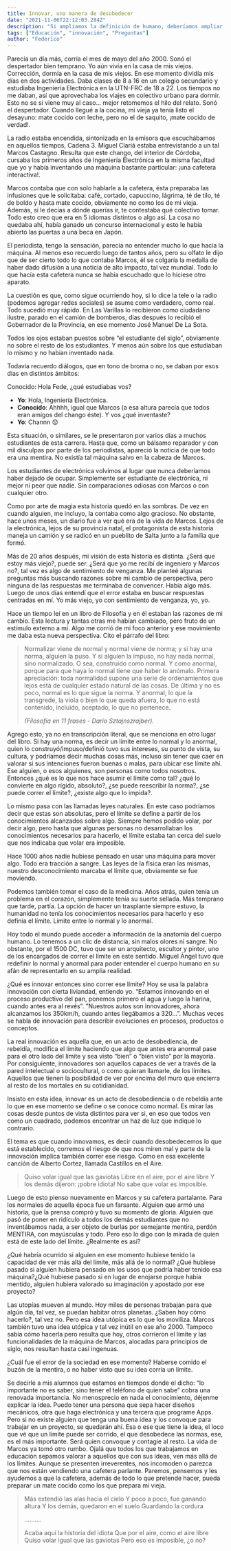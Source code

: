 ```yaml
---
title: Innovar, una manera de desobedecer
date: "2021-11-06T22:12:03.284Z"
description: "Si ampliamos la definición de humano, deberíamos ampliar nuestra definición de historia."
tags: ["Educación", "innovación", "Preguntas"]
author: "Federico"
---
```


Parecía un día más, corría el mes de mayo del año 2000. Sonó el despertador bien temprano. Yo aún vivía en la casa de mis viejos. Corrección, dormía en la casa de mis viejos. En ese momento dividía mis días en dos actividades. Daba clases de 8 a 16 en un colegio secundario y estudiaba Ingeniería Electrónica en la UTN-FRC de 18 a 22. Los tiempos no me daban, así que aprovechaba los viajes en colectivo urbano para dormir. Esto no se si viene muy al caso…  mejor retomemos el hilo del relato. Sonó el despertador. Cuando llegué a la cocina, mi vieja ya tenía listo el desayuno: mate cocido con leche, pero no el de saquito, ¡mate cocido de verdad!.

La radio estaba encendida, sintonizada en la emisora que escuchábamos en aquellos tiempos, Cadena 3. Miguel Clariá estaba entrevistando a un tal Marcos Castagno. Resulta que este chango, del interior de Córdoba, cursaba los primeros años de Ingeniería Electrónica en la misma facultad que yo y había inventando una máquina bastante particular: ¡una cafetera interactiva!. 

Marcos contaba que con solo hablarle a la cafetera, ésta preparaba las infusiones que le solicitaba: café, cortado, capuccino, lágrima, té de tilo, té de boldo y hasta mate cocido, obviamente no como los de mi vieja. Además, si le decías a dónde querías ir, te contestaba qué colectivo tomar. Todo esto creo que era en 5 idiomas distintos o algo así. La cosa no quedaba ahí, había ganado un concurso internacional y esto le había abierto las puertas a una beca en Japón.

El periodista, tengo la sensación, parecía no entender mucho lo que hacía la máquina. Al menos eso recuerdo luego de tantos años, pero su olfato le dijo que de ser cierto todo lo que contaba Marcos, él se colgaría la medalla de haber dado difusión  a una noticia de alto impacto, tal vez mundial. Todo lo que hacía esta cafetera nunca se había escuchado que lo hiciese otro aparato.

La cuestión es que, como sigue ocurriendo hoy, si lo dice la tele o la radio (podemos agregar redes sociales) se asume como verdadero, como real. Todo sucedió muy rápido. En Las Varillas lo recibieron como ciudadano ilustre, parado en el camión de bomberos; días después lo recibió el Gobernador de la Provincia, en ese momento José Manuel De La Sota.

Todos los ojos estaban puestos sobre “el estudiante del siglo”, obviamente no sobre el resto de los estudiantes. Y menos aún sobre los que estudiaban lo mismo y no habían inventado nada.

Todavía recuerdo diálogos, que en tono de broma o no, se daban por esos días en distintos ámbitos:

Conocido: Hola Fede, ¿qué estudiabas vos?

- **Yo**: Hola, Ingeniería Electrónica.
- **Conocido**: Ahhhh, igual que Marcos (a esa altura parecía que todos eran amigos del chango éste). Y vos ¿qué inventaste?
- **Yo**: Channn :worried:

Esta situación, o similares, se le presentaron por varios días a muchos estudiantes de esta carrera. Hasta que, como un bálsamo reparador y con mil disculpas por parte de los periodistas, apareció la noticia de que todo era una mentira. No existía tal máquina salvo en la cabeza de Marcos. 

Los estudiantes de electrónica volvimos al lugar que nunca deberíamos haber dejado de ocupar. Simplemente ser estudiante de electrónica, ni mejor ni peor que nadie. Sin comparaciones odiosas con Marcos o con cualquier otro.

Como por arte de magia esta historia quedó en las sombras. De vez en cuando alguien, me incluyo, la contaba como algo gracioso. No obstante, hace unos meses, un diario fue a ver qué era de la vida de Marcos. Lejos de la electrónica, lejos de su provincia natal, el protagonista de esta historia maneja un camión y se radicó en un pueblito de Salta junto a la familia que formó. 

Más de 20 años después, mi visión de esta historia es distinta. ¿Será que estoy más viejo?, puede ser. ¿Será que yo me recibí de ingeniero y Marcos no?, tal vez es algo de sentimiento de venganza. Me planteé algunas preguntas más buscando razones sobre mi cambio de perspectiva, pero ninguna de las respuestas me terminaba de convencer. Había algo más. Luego de unos días entendí que el error estaba en buscar respuestas centradas en mí. Yo más viejo, yo con sentimiento de venganza, yo, yo.

Hace un tiempo leí en un libro de Filosofía y en él estaban las razones de mi cambio. Esta lectura y tantas otras me habían cambiado, pero fruto de un estímulo externo a mí. Algo me corrió de mi foco anterior y ese movimiento me daba esta nueva perspectiva. Cito el párrafo del libro:


> Normalizar viene de normal y normal viene de norma; y si hay una norma, alguien la puso. Y si alguien la impuso, no hay nada normal, sino normalizado. O sea, construido como normal. Y como anormal, porque para que haya lo normal tiene que haber lo anómalo. Primera apreciación: toda normalidad supone una serie de ordenamientos que lejos está de cualquier estado natural de las cosas. De última y no es poco, normal es lo que sigue la norma. Y anormal, lo que la transgrede, la viola o bien lo que queda afuera, lo que no está contenido, incluido, aceptado, lo que no pertenece.
>
> *(Filosofía en 11 frases - Darío Sztajnszrajber).*
>


Agrego esto, ya no en transcripción literal, que se menciona en otro lugar del libro. Si hay una norma, es decir un límite entre lo normal y lo anormal, quien lo construyó/impuso/definió tuvo sus intereses, su punto de vista, su cultura, y podríamos decir muchas cosas más, incluso sin tener que caer en valorar si sus intenciones fueron buenas o malas, para ubicar ese límite ahí. Ese alguien, o esos alguienes, son personas como todos nosotros. Entonces ¿qué es lo que nos hace asumir el límite como tal? ¿qué lo convierte en algo rígido, absoluto?, ¿se puede reescribir la norma?, ¿se puede correr el límite?, ¿existe algo que lo impida?.

Lo mismo pasa con las llamadas leyes naturales. En este caso podríamos decir que estas son absolutas, pero el límite se define a partir de los conocimientos alcanzados sobre algo. Siempre hemos podido volar, por decir algo, pero hasta que algunas personas no desarrollaban los conocimientos necesarios para hacerlo, el límite estaba tan cerca del suelo que nos indicaba que volar era imposible. 

Hace 1000 años nadie hubiese pensado en usar una máquina para mover algo. Todo era tracción a sangre. Las leyes de la física eran las mismas, nuestro desconocimiento marcaba el límite que, obviamente se fue moviendo.

Podemos también tomar el caso de la medicina. Años atrás, quien tenía un problema en el corazón, simplemente tenía su suerte sellada. Más temprano que tarde, partía. La opción de hacer un trasplante siempre estuvo, la humanidad no tenía los conocimientos necesarios para hacerlo y eso definía el límite. Límite entre lo normal y lo anormal. 

Hoy todo el mundo puede acceder a información de la anatomía del cuerpo humano. Lo tenemos a un clic de distancia, sin malos olores ni sangre. No obstante, por el 1500 DC, tuvo que ser un arquitecto, escultor y pintor, uno de los encargados de correr el límite en este sentido. Miguel Ángel tuvo que redefinir lo normal y anormal para poder entender el cuerpo humano en su afán de representarlo en su amplia realidad.

¿Qué es innovar entonces sino correr ese límite? Hoy se usa la palabra innovación con cierta liviandad, entiendo yo. “Estamos innovando en el proceso productivo del pan, ponemos primero el agua y luego la harina, cuando antes era al revés”. ”Nuestros autos son innovadores, ahora alcanzamos los 350km/h, cuando antes llegábamos a 320…”. Muchas veces se habla de innovación para describir evoluciones en procesos, productos o conceptos.

La real innovación es aquella que, en un acto de desobediencia, de rebeldía, modifica el límite haciendo que algo que antes era anormal pase para el otro lado del límite y sea visto “bien” o “bien visto” por la mayoría. Por consiguiente, innovadores son aquellos capaces de ver a través de la pared intelectual o sociocultural, o como quieran llamarle, de los límites. Aquellos que tienen la posibilidad de ver por encima del muro que encierra al resto de los mortales en su cotidianidad. 

Insisto en esta idea, innovar es un acto de desobediencia o de rebeldía ante lo que en ese momento se define o se conoce como normal. Es mirar las cosas desde puntos de vista distintos para ver si, en eso que todos ven como un cuadrado, podemos encontrar un haz de luz que indique lo contrario.

El tema es que cuando innovamos, es decir cuando desobedecemos lo que está establecido, corremos el riesgo de que nos miren mal y parte de la innovación implica también correr ese riesgo. Como en esa excelente canción de Alberto Cortez, llamada Castillos en el Aire.


> Quiso volar igual que las gaviotas
> Libre en el aire, por el aire libre
> Y los demás dijeron: ¡pobre idiota!
> No sabe que volar es imposible.
> 

Luego de esto pienso nuevamente en Marcos y su cafetera partalante. Para los normales de aquella época fue un farsante. Alguien que armó una historia, que la prensa compró y tuvo su momento de gloria. Alguien que pasó de poner en ridículo a todos los demás estudiantes que no inventábamos nada, a ser objeto de burlas por semejante mentira, perdón MENTIRA, con mayúsculas y todo. Pero eso lo digo con la mirada de quien está de este lado del límite. ¿Realmente es así?

¿Qué habría ocurrido si alguien en ese momento hubiese tenido la capacidad de ver más allá del límite, más allá de lo normal? ¿Qué hubiese pasado si alguien hubiera pensado en los usos que podría haber tenido esa máquina?¿Qué hubiese pasado si en lugar de enojarse porque había mentido, alguien hubiera valorado su imaginación y apostado por ese proyecto? 

Las utopías mueven al mundo. Hoy miles de personas trabajan para que algún día, tal vez, se puedan habitar otros planetas. ¿Saben hoy cómo hacerlo?, tal vez no. Pero esa idea utópica es lo que los moviliza. Marcos también tuvo una idea utópica y tal vez inútil en ese año 2000. Tampoco sabía cómo hacerla pero resulta que hoy, otros corrieron el límite y las funcionalidades de la máquina de Marcos, alocadas para principios de siglo, nos resultan hasta casi ingenuas.

¿Cuál fue el error de la sociedad en ese momento? Haberse comido el buzón de la mentira, o no haber visto que su idea corría un límite.

Se decirle a mis alumnos que estamos en tiempos donde el dicho: “lo importante no es saber, sino tener el teléfono de quien sabe” cobra una renovada importancia. No menosprecio en nada el conocimiento, déjenme explicar la idea. Puedo tener una persona que sepa hacer diseños mecánicos, otra que haga electrónica y una tercera que programe Apps. Pero si no existe alguien que tenga una buena idea y los convoque para trabajar en un proyecto, se quedarán ahí. Esa o ese que tiene la idea, el loco que vé que un límite puede ser corrido, el que desobedece las normas, ese, es el más importante. Será quien convoque y contagie al resto.
La vida de Marcos ya tomó otro rumbo. Ojalá que todos los que trabajamos en educación sepamos valorar a aquellos que con sus ideas, ven más allá de los límites. Aunque se presenten irreverentes, nos incomoden o parezca que nos están vendiendo una cafetera parlante. Paremos, pensemos y les ayudemos a que la cafetera, además de todo lo que pretende hacer, pueda preparar un mate cocido como los que prepara mi vieja.

> Más extendió las alas hacia el cielo
> Y poco a poco, fue ganando altura
> Y los demás, quedaron en el suelo
> Guardando la cordura
> 
> ……….
> 
> Acaba aquí la historia del idiota
> Que por el aire, como el aire libre
> Quiso volar igual que las gaviotas
> Pero eso es imposible, ¿o no?
> 
